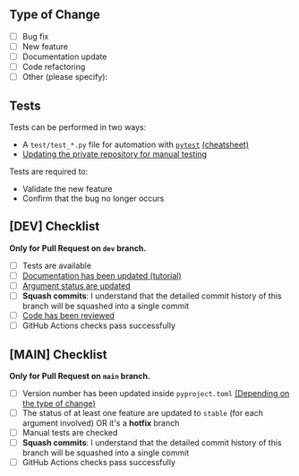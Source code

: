 ## Type of Change

- [ ] Bug fix
- [ ] New feature
- [ ] Documentation update
- [ ] Code refactoring
- [ ] Other (please specify):

## Tests

Tests can be performed in two ways:

- A `test/test_*.py` file for automation with [`pytest`](https://docs.pytest.org/en/stable/) [(cheatsheet)](https://cheatography.com/hvid2301/cheat-sheets/pytest-usage/)
- [Updating the private repository for manual testing](https://traceratops.readthedocs.io/en/main/contribute/manual_test_checklist.md)

Tests are required to:

- Validate the new feature
- Confirm that the bug no longer occurs

## [DEV] Checklist

**Only for Pull Request on `dev` branch.**

- [ ] Tests are available
- [ ] [Documentation has been updated (tutorial)](https://traceratops.readthedocs.io/en/main/contribute/how_to_document.html)
- [ ] [Argument status are updated](https://traceratops.readthedocs.io/en/main/contribute/how_to_document.html#inside-your-python-script)
- [ ] **Squash commits**: I understand that the detailed commit history of this branch will be squashed into a single commit
- [ ] [Code has been reviewed](https://traceratops.readthedocs.io/en/main/contribute/code_review.html)
- [ ] GitHub Actions checks pass successfully

## [MAIN] Checklist

**Only for Pull Request on `main` branch.**

- [ ] Version number has been updated inside `pyproject.toml` [(Depending on the type of change)](https://semver.org/)
- [ ] The status of at least one feature are updated to `stable` (for each argument involved) OR it's a **hotfix** branch
- [ ] Manual tests are checked
- [ ] **Squash commits**: I understand that the detailed commit history of this branch will be squashed into a single commit
- [ ] GitHub Actions checks pass successfully
